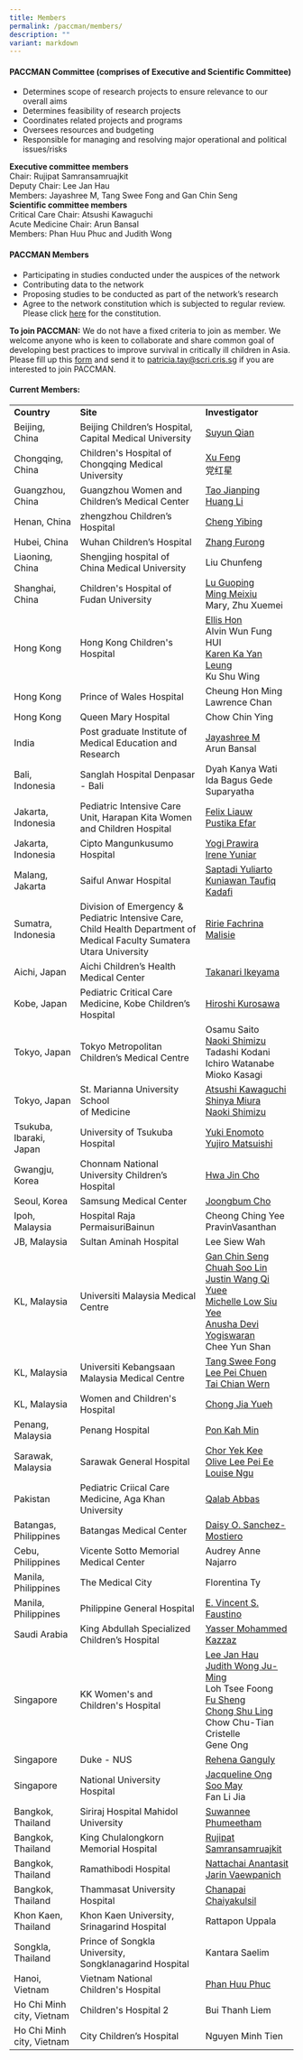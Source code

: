 ```yaml
---
title: Members
permalink: /paccman/members/
description: ""
variant: markdown
---
```

<h4><strong>PACCMAN Committee </strong>(comprises of Executive and Scientific Committee)</h4>
<ul>
   <li>Determines scope of research projects to ensure relevance to our overall aims</li>
   <li>Determines feasibility of research projects</li>
   <li>Coordinates related projects and programs</li>
   <li>Oversees resources and budgeting</li>
   <li>Responsible for managing and resolving major operational and political issues/risks</li>
</ul>

<div><b>Executive committee members</b></div>
<div>Chair: Rujipat Samransamruajkit</div>
<div>Deputy Chair: Lee Jan Hau</div>
<div>Members: Jayashree M, Tang Swee Fong and Gan Chin Seng</div>
<div><b>Scientific committee members</b></div>
<div>Critical Care Chair: Atsushi Kawaguchi</div>
<div>Acute Medicine Chair: Arun Bansal</div>
<div>Members: Phan Huu Phuc and Judith Wong</div>
<h4><strong>PACCMAN Members</strong></h4>
<ul>
   <li>Participating in studies conducted under the auspices of the network</li>
   <li>Contributing data to the network</li>
   <li>Proposing studies to be conducted as part of the network’s research</li>
   <li>Agree to the network constitution which is subjected to regular review. Please click <a rel="noopener" target="_blank" href="/files/PACCMAN/paccman_constitution-v2_23june2020.pdf">here</a> for the constitution.</li>
</ul>
<strong>To join PACCMAN:</strong>
We do not have a fixed criteria to join as member. We welcome anyone who is keen to collaborate and share common goal of developing best practices to improve survival in critically ill children in Asia. Please fill up this <a rel="noopener" target="_blank" href="/files/PACCMAN/paccman-member-registration-form_2022.pdf">form</a> and send it to <a href="mailto:patricia.tay@scri.cris.sg">patricia.tay@scri.cris.sg</a> if you are interested to join PACCMAN.


<h4><strong>Current Members:</strong></h4>
<table style="border-color: #000000;">
   <tbody>
      <tr>
         <td><strong>Country</strong></td>
         <td><strong>Site</strong></td>
         <td><strong>Investigator</strong></td>
      </tr>
      <tr>
         <td>Beijing, China</td>
         <td>Beijing Children’s Hospital, Capital Medical University</td>
         <td><a rel="noopener" target="_blank" href="/paccman-members/dr-qian-suyun/">Suyun Qian</a></td>
      </tr>
      <tr>
         <td>Chongqing, China</td>
         <td>Children's Hospital of Chongqing Medical University</td>
         <td>
            <div><a rel="noopener" target="_blank" href="/paccman-members/dr-xu-feng/">Xu Feng</a></div>
            <div>党红星</div>
         </td>
      </tr>
      <tr>
         <td>Guangzhou, China</td>
         <td>Guangzhou Women and Children’s Medical Center</td>
         <td>
            <div><a rel="noopener" target="_blank" href="/paccman-members/dr-tao-jianping/">Tao Jianping</a></div>
            <div><a rel="noopener" target="_blank" href="/paccman-members/dr-huang-li/">Huang Li</a></div>
         </td>
      </tr>
      <tr>
         <td>Henan, China</td>
         <td>zhengzhou Children’s Hospital</td>
         <td><a rel="noopener" target="_blank" href="/paccman-members/dr-cheng-yibing/">Cheng Yibing</a></td>
      </tr>
      <tr>
         <td>Hubei, China</td>
         <td>Wuhan Children’s Hospital</td>
         <td><a rel="noopener" target="_blank" href="https://www.scri.edu.sg/dr-zhang-furong/">Zhang Furong</a></td>
      </tr>
      <tr>
         <td>Liaoning, China</td>
         <td>Shengjing hospital of China Medical University</td>
         <td>Liu Chunfeng</td>
      </tr>
      <tr>
         <td>Shanghai, China</td>
         <td>Children's Hospital of Fudan University</td>
         <td>
            <div><a rel="noopener" target="_blank" href="https://www.scri.edu.sg/dr-lu-guoping/">Lu Guoping</a></div>
            <div><a rel="noopener" target="_blank" href="https://www.scri.edu.sg/dr-ming-meixiu/">Ming Meixiu</a></div>
            <div>Mary, Zhu Xuemei</div>
         </td>
      </tr>
      <tr>
         <td>Hong Kong</td>
         <td>Hong Kong Children's Hospital</td>
         <td>
            <div><a rel="noopener" target="_blank" href="https://www.scri.edu.sg/prof-ellis-hon/">Ellis Hon</a></div>
            <div>Alvin Wun Fung HUI</div>
            <div><a rel="noopener" target="_blank" href="https://www.scri.edu.sg/dr-karen-ka-yan-leung/">Karen Ka Yan Leung</a></div>
            <div>Ku Shu Wing</div>
         </td>
      </tr>
      <tr>
         <td>Hong Kong</td>
         <td>Prince of Wales Hospital</td>
         <td>Cheung Hon Ming
            Lawrence Chan
         </td>
      </tr>
      <tr>
         <td>Hong Kong</td>
         <td>Queen Mary Hospital</td>
         <td>Chow Chin Ying</td>
      </tr>
      <tr>
         <td>India</td>
         <td>Post graduate Institute of Medical Education and Research</td>
         <td>
            <div><a rel="noopener" target="_blank" href="https://www.scri.edu.sg/prof-jayashree-m/">Jayashree M</a></div>
            <div>Arun Bansal</div>
         </td>
      </tr>
      <tr>
         <td>Bali, Indonesia</td>
         <td>Sanglah Hospital Denpasar - Bali</td>
         <td>
            <div>Dyah Kanya Wati</div>
            <div>Ida Bagus Gede Suparyatha</div>
         </td>
      </tr>
      <tr>
         <td>Jakarta, Indonesia</td>
         <td>Pediatric Intensive Care Unit, Harapan Kita Women and Children Hospital</td>
         <td>
            <div><a rel="noopener" target="_blank" href="https://www.scri.edu.sg/dr-felix-liauw/">Felix Liauw</a></div>
            <div><a rel="noopener" target="_blank" href="https://www.scri.edu.sg/dr-pustika-efar/">Pustika Efar</a></div>
         </td>
      </tr>
      <tr>
         <td>Jakarta, Indonesia</td>
         <td>
            <div>Cipto Mangunkusumo Hospital</div>
         </td>
         <td>
            <div><a rel="noopener" target="_blank" href="https://www.scri.edu.sg/dr-yogi-prawira/">Yogi Prawira</a></div>
            <div><a rel="noopener" target="_blank" href="https://www.scri.edu.sg/dr-irene-yuniar/">Irene Yuniar</a></div>
         </td>
      </tr>
      <tr>
         <td>Malang, Jakarta</td>
         <td>
            <div>Saiful Anwar Hospital</div>
         </td>
         <td>
            <div><a rel="noopener" target="_blank" href="https://www.scri.edu.sg/dr-saptadi-yuliarto/">Saptadi Yuliarto</a></div>
            <div><a rel="noopener" target="_blank" href="https://www.scri.edu.sg/dr-kuniawan-taufiq-kadafi/">Kuniawan Taufiq Kadafi</a></div>
         </td>
      </tr>
      <tr>
         <td>Sumatra, Indonesia</td>
         <td>Division of Emergency &amp; Pediatric Intensive Care, Child Health Department of Medical Faculty Sumatera Utara University</td>
         <td><a rel="noopener" target="_blank" href="https://www.scri.edu.sg/dr-ririe-fachrina-malisie/">Ririe Fachrina Malisie</a></td>
      </tr>
      <tr>
         <td>Aichi, Japan</td>
         <td>Aichi Children’s Health Medical Center</td>
         <td><a rel="noopener" target="_blank" href="https://www.scri.edu.sg/dr-takanari-ikeyama/">Takanari Ikeyama</a></td>
      </tr>
      <tr>
         <td>Kobe, Japan</td>
         <td>Pediatric Critical Care Medicine, Kobe Children’s Hospital</td>
         <td><a rel="noopener" target="_blank" href="https://www.scri.edu.sg/dr-hiroshi-kurosawa/">Hiroshi Kurosawa</a></td>
      </tr>
      <tr>
         <td>Tokyo, Japan</td>
         <td>Tokyo Metropolitan Children’s Medical Centre</td>
         <td>
            <div>Osamu Saito</div>
            <div><a rel="noopener" target="_blank" href="https://www.scri.edu.sg/prof-naoki-shimizu/">Naoki Shimizu</a></div>
            <div>Tadashi Kodani</div>
            <div>Ichiro Watanabe</div>
            <div>Mioko Kasagi</div>
         </td>
      </tr>
      <tr>
         <td>Tokyo, Japan</td>
         <td>St. Marianna University School<br> of Medicine</td>
         <td>
                     <div><a rel="noopener" target="_blank" href="https://www.scri.edu.sg/dr-atsushi-kawaguchi/">Atsushi Kawaguchi</a></div>
										<div><a rel="noopener" target="_blank" href="https://www.scri.edu.sg/dr-shinya-miura/">Shinya Miura</a></div>
            <div><a rel="noopener" target="_blank" href="https://www.scri.edu.sg/prof-naoki-shimizu/">Naoki Shimizu</a></div>
	</td>
      </tr>
      <tr>
         <td>Tsukuba, Ibaraki, Japan</td>
         <td>University of Tsukuba Hospital</td>
         <td>
            <div><a rel="noopener" target="_blank" href="https://www.scri.edu.sg/?page_id=6392&amp;preview=true">Yuki Enomoto</a></div>
            <div><a rel="noopener" target="_blank" href="https://www.scri.edu.sg/mr-yujiro-matsuishi/">Yujiro Matsuishi</a></div>
         </td>
      </tr>
      <tr>
         <td>Gwangju, Korea</td>
         <td>Chonnam National University Children’s Hospital</td>
         <td><a rel="noopener" target="_blank" href="https://www.scri.edu.sg/dr-hwa-jin-cho/">Hwa Jin Cho</a></td>
      </tr>
      <tr>
         <td>Seoul, Korea</td>
         <td>Samsung Medical Center</td>
         <td><a rel="noopener" target="_blank" href="https://www.scri.edu.sg/dr-joongbum-cho/">Joongbum Cho</a></td>
      </tr>
      <tr>
         <td>Ipoh, Malaysia</td>
         <td>Hospital Raja PermaisuriBainun</td>
         <td>Cheong Ching Yee
            PravinVasanthan
         </td>
      </tr>
      <tr>
         <td>JB, Malaysia</td>
         <td>Sultan Aminah Hospital</td>
         <td>Lee Siew Wah</td>
      </tr>
      <tr>
         <td>KL, Malaysia</td>
         <td>Universiti Malaysia Medical Centre</td>
         <td>
            <div><a rel="noopener" target="_blank" href="https://www.scri.edu.sg/dr-gan-chin-seng/">Gan Chin Seng</a></div>
            <div><a rel="noopener" target="_blank" href="https://www.scri.edu.sg/dr-chuah-soo-lin/">Chuah Soo Lin</a></div>
            <div><a rel="noopener" target="_blank" href="https://www.scri.edu.sg/dr-justin-wang-qi-yuee/">Justin Wang Qi Yuee</a></div>
            <div><a rel="noopener" target="_blank" href="https://www.scri.edu.sg/dr-michelle-low-siu-yee/">Michelle Low Siu Yee</a></div>
            <div><a rel="noopener" target="_blank" href="https://www.scri.edu.sg/dr-anusha-devi-yogiswaran/">Anusha Devi Yogiswaran</a></div>
            <div>Chee Yun Shan</div>
         </td>
      </tr>
      <tr>
         <td>KL, Malaysia</td>
         <td>Universiti Kebangsaan Malaysia Medical Centre</td>
         <td>
            <div><a rel="noopener" target="_blank" href="https://www.scri.edu.sg/dr-tang-swee-fong/">Tang Swee Fong</a></div>
            <div><a rel="noopener" target="_blank" href="https://www.scri.edu.sg/dr-lee-pei-cheun/">Lee Pei Chuen</a></div>
            <div><a rel="noopener" target="_blank" href="https://www.scri.edu.sg/dr-tai-chian-wern/">Tai Chian Wern</a></div>
         </td>
      </tr>
      <tr>
         <td>KL, Malaysia</td>
         <td>Women and Children's Hospital</td>
         <td>
            <div><a rel="noopener" target="_blank" href="https://www.scri.edu.sg/dr-chong-jia-yueh/">Chong Jia Yueh</a></div>
         </td>
      </tr>
      <tr>
         <td>Penang, Malaysia</td>
         <td>Penang Hospital</td>
         <td><a rel="noopener" target="_blank" href="https://www.scri.edu.sg/dr-pon-kah-min/">Pon Kah Min</a></td>
      </tr>
      <tr>
         <td>Sarawak, Malaysia</td>
         <td>Sarawak General Hospital</td>
         <td>
            <div><a rel="noopener" target="_blank" href="https://www.scri.edu.sg/dr-chor-yek-kee/">Chor Yek Kee</a></div>
            <div><a rel="noopener" target="_blank" href="https://www.scri.edu.sg/dr-olive-lee-pei-ee/">Olive Lee Pei Ee</a></div>
            <div><a rel="noopener" target="_blank" href="https://www.scri.edu.sg/dr-louise-ngu/">Louise Ngu</a></div>
         </td>
      </tr>
      <tr>
         <td>Pakistan</td>
         <td>Pediatric Criical Care Medicine, Aga Khan University</td>
         <td><a rel="noopener" target="_blank" href="https://www.scri.edu.sg/dr-salab-abbas/">Qalab Abbas</a></td>
      </tr>
      <tr>
         <td>Batangas, Philippines</td>
         <td>Batangas Medical Center</td>
         <td><a rel="noopener" target="_blank" href="https://www.scri.edu.sg/dr-daisy-o-sanchez-mostiero/">Daisy O. Sanchez-Mostiero</a></td>
      </tr>
      <tr>
         <td>Cebu, Philippines</td>
         <td>Vicente Sotto Memorial Medical Center</td>
         <td>Audrey Anne Najarro</td>
      </tr>
      <tr>
         <td>Manila, Philippines</td>
         <td>The Medical City</td>
         <td>Florentina Ty</td>
      </tr>
      <tr>
         <td>Manila, Philippines</td>
         <td>Philippine General Hospital</td>
         <td><a rel="noopener" target="_blank" href="https://www.scri.edu.sg/dr-edward-vincent-s-faustino/">E. Vincent S. Faustino</a></td>
      </tr>
      <tr>
         <td>Saudi Arabia</td>
         <td>King Abdullah Specialized Children’s Hospital</td>
         <td><a rel="noopener" target="_blank" href="https://www.scri.edu.sg/dr-yasser-mohammed-kazzaz/">Yasser Mohammed Kazzaz</a></td>
      </tr>
      <tr>
         <td>Singapore</td>
         <td>KK Women's and Children's Hospital</td>
         <td>
            <div><a rel="noopener" target="_blank" href="https://www.scri.edu.sg/dr-lee-jan-hau-2/">Lee Jan Hau</a></div>
            <div><a rel="noopener" target="_blank" href="https://www.scri.edu.sg/dr-judith-wong-ju-ming/">Judith Wong Ju-Ming</a></div>
            <div>Loh Tsee Foong</div>
            <div><a rel="noopener" target="_blank" href="https://www.scri.edu.sg/dr-fu-sheng/">Fu Sheng</a></div>
            <div><a rel="noopener" target="_blank" href="https://www.scri.edu.sg/dr-chong-shu-ling-2/">Chong Shu Ling</a></div>
            <div>Chow Chu-Tian Cristelle</div>
            <div>Gene Ong</div>
         </td>
      </tr>
      <tr>
         <td>Singapore</td>
         <td>Duke - NUS</td>
         <td><a rel="noopener" target="_blank" href="https://www.scri.edu.sg/rehena-ganguly/">Rehena Ganguly</a></td>
      </tr>
      <tr>
         <td>Singapore</td>
         <td>National University Hospital</td>
         <td>
            <div><a rel="noopener" target="_blank" href="https://www.scri.edu.sg/dr-jacqueline-ong-soo-may/">Jacqueline Ong Soo May</a></div>
            <div>Fan Li Jia</div>
         </td>
      </tr>
      <tr>
         <td>Bangkok, Thailand</td>
         <td>Siriraj Hospital Mahidol University</td>
         <td><a rel="noopener" target="_blank" href="https://www.scri.edu.sg/dr-suwannee-phumeetham/">Suwannee Phumeetham</a></td>
      </tr>
      <tr>
         <td>Bangkok, Thailand</td>
         <td>King Chulalongkorn Memorial Hospital</td>
         <td><a rel="noopener" target="_blank" href="https://www.scri.edu.sg/dr-rujipat-samransamruajkit/">Rujipat Samransamruajkit</a></td>
      </tr>
      <tr>
         <td>Bangkok, Thailand</td>
         <td>Ramathibodi Hospital</td>
         <td>
            <div><a rel="noopener" target="_blank" href="https://www.scri.edu.sg/dr-nattachai-anantasit/">Nattachai Anantasit</a></div>
            <div><a rel="noopener" target="_blank" href="https://www.scri.edu.sg/dr-jarin-vaewapanich/">Jarin Vaewpanich</a></div>
         </td>
      </tr>
      <tr>
         <td>Bangkok, Thailand</td>
         <td>Thammasat University Hospital</td>
         <td><a rel="noopener" target="_blank" href="https://www.scri.edu.sg/dr-chanapai-chaiyakulsil/">Chanapai Chaiyakulsil</a></td>
      </tr>
      <tr>
         <td>Khon Kaen, Thailand</td>
         <td>Khon Kaen University, Srinagarind Hospital</td>
         <td>Rattapon Uppala</td>
      </tr>
      <tr>
         <td>Songkla, Thailand</td>
         <td>Prince of Songkla University, Songklanagarind Hospital</td>
         <td>Kantara Saelim</td>
      </tr>
      <tr>
         <td>Hanoi, Vietnam</td>
         <td>Vietnam National Children's Hospital</td>
         <td><a rel="noopener" target="_blank" href="https://www.scri.edu.sg/dr-phan-huu-phuc/">Phan Huu Phuc</a></td>
      </tr>
      <tr>
         <td>Ho Chi Minh city, Vietnam</td>
         <td>Children's Hospital 2</td>
         <td>Bui Thanh Liem</td>
      </tr>
      <tr>
         <td>Ho Chi Minh city, Vietnam</td>
         <td>City Children’s Hospital</td>
         <td>Nguyen Minh Tien</td>
      </tr>
   </tbody>
</table>